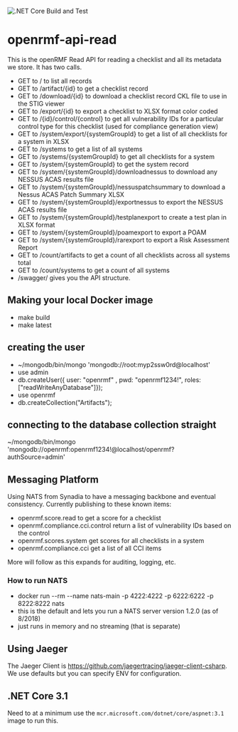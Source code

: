 ![.NET Core Build and Test](https://github.com/Cingulara/openrmf-api-read/workflows/.NET%20Core%20Build%20and%20Test/badge.svg)

# openrmf-api-read
This is the openRMF Read API for reading a checklist and all its metadata we store. It has two calls.

* GET to / to list all records
* GET to /artifact/{id} to get a checklist record
* GET to /download/{id} to download a checklist record CKL file to use in the STIG viewer
* GET to /export/{id} to export a checklist to XLSX format color coded
* GET to /{id}/control/{control} to get all vulnerability IDs for a particular control type for this checklist (used for compliance generation view)
* GET to /system/export/{systemGroupId} to get a list of all checklists for a system in XLSX
* GET to /systems to get a list of all systems
* GET to /systems/{systemGroupId} to get all checklists for a system
* GET to /system/{systemGroupId} to get the system record
* GET to /system/{systemGroupId}/downloadnessus to download any NESSUS ACAS results file
* GET to /system/{systemGroupId}/nessuspatchsummary to download a Nessus ACAS Patch Summary XLSX
* GET to /system/{systemGroupId}/exportnessus to export the NESSUS ACAS results file
* GET to /system/{systemGroupId}/testplanexport to create a test plan in XLSX format
* GET to /system/{systemGroupId}/poamexport to export a POAM
* GET to /system/{systemGroupId}/rarexport to export a Risk Assessment Report
* GET to /count/artifacts to get a count of all checklists across all systems total
* GET to /count/systems to get a count of all systems
* /swagger/ gives you the API structure.

## Making your local Docker image
* make build
* make latest

## creating the user
* ~/mongodb/bin/mongo 'mongodb://root:myp2ssw0rd@localhost'
* use admin
* db.createUser({ user: "openrmf" , pwd: "openrmf1234!", roles: ["readWriteAnyDatabase"]});
* use openrmf
* db.createCollection("Artifacts");

## connecting to the database collection straight
~/mongodb/bin/mongo 'mongodb://openrmf:openrmf1234!@localhost/openrmf?authSource=admin'

## Messaging Platform
Using NATS from Synadia to have a messaging backbone and eventual consistency. Currently publishing to these known items:
* openrmf.score.read to get a score for a checklist
* openrmf.compliance.cci.control return a list of vulnerability IDs based on the control
* openrmf.scores.system get scores for all checklists in a system
* openrmf.compliance.cci get a list of all CCI items

More will follow as this expands for auditing, logging, etc.

### How to run NATS
* docker run --rm --name nats-main -p 4222:4222 -p 6222:6222 -p 8222:8222 nats
* this is the default and lets you run a NATS server version 1.2.0 (as of 8/2018)
* just runs in memory and no streaming (that is separate)

## Using Jaeger

The Jaeger Client is https://github.com/jaegertracing/jaeger-client-csharp. We use defaults but you can specify ENV for configuration.

## .NET Core 3.1
Need to at a minimum use the `mcr.microsoft.com/dotnet/core/aspnet:3.1` image to run this.